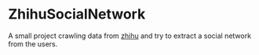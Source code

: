 # ZhihuSocialNetwork

A small project crawling data from [zhihu](http://zhihu.com/) and try to extract a social network from the users.
